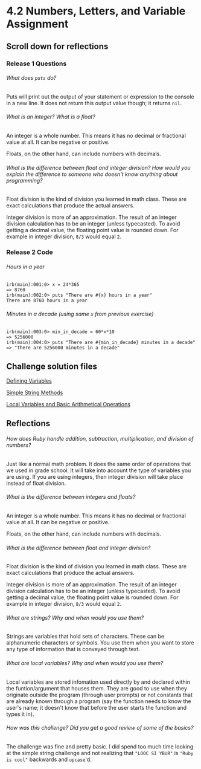 # 4.2 Numbers, Letters, and Variable Assignment

## Scroll down for reflections

### Release 1 Questions

###### What does `puts` do?
Puts will print out the output of your statement or expression to the console in a new line. It does not return this output value though; it returns `nil`.

###### What is an integer? What is a float?
An integer is a whole number. This means it has no decimal or fractional value at all. It can be negative or positive.

Floats, on the other hand, can include numbers with decimals.

###### What is the difference between float and integer division? How would you explain the difference to someone who doesn't know anything about programming?
Float division is the kind of division you learned in math class. These are exact calculations that produce the actual answers.

Integer division is more of an approximation. The result of an integer division calculation has to be an integer (unless typecasted). To avoid getting a decimal value, the floating point value is rounded down. For example in integer division, `8/3` would equal `2`.

### Release 2 Code
###### Hours in a year
```
irb(main):001:0> x = 24*365
=> 8760
irb(main):002:0> puts "There are #{x} hours in a year"
There are 8760 hours in a year
```
###### Minutes in a decade (using same `x` from previous exercise)
```
irb(main):003:0> min_in_decade = 60*x*10
=> 5256000
irb(main):004:0> puts "There are #{min_in_decade} minutes in a decade"
=> "There are 5256000 minutes in a decade"
```

## Challenge solution files
[Defining Variables](https://github.com/menuka-s/phase-0/blob/master/week-4/defining-variables.rb)

[Simple String Methods](https://github.com/menuka-s/phase-0/blob/master/week-4/simple-string.rb)

[Local Variables and Basic Arithmetical Operations](https://github.com/menuka-s/phase-0/blob/master/week-4/basic-math.rb)

## Reflections
###### How does Ruby handle addition, subtraction, multiplication, and division of numbers?
Just like a normal math problem. It does the same order of operations that we used in grade school. It will take into account the type of variables you are using. If you are using integers, then integer division will take place instead of float division.

###### What is the difference between integers and floats?
An integer is a whole number. This means it has no decimal or fractional value at all. It can be negative or positive.

Floats, on the other hand, can include numbers with decimals.

###### What is the difference between float and integer division?
Float division is the kind of division you learned in math class. These are exact calculations that produce the actual answers.

Integer division is more of an approximation. The result of an integer division calculation has to be an integer (unless typecasted). To avoid getting a decimal value, the floating point value is rounded down. For example in integer division, `8/3` would equal `2`.

###### What are strings? Why and when would you use them?
Strings are variables that hold sets of characters. These can be alphanumeric characters or symbols. You use them when you want to store any type of information that is conveyed through text.

###### What are local variables? Why and when would you use them?
Local variables are stored infomation used directly by and declared within the funtion/argument that houses them. They are good to use when they originate outside the program (through user prompts) or not constants that are already known through a program (say the function needs to know the user's name; it doesn't know that before the user starts the function and types it in). 

###### How was this challenge? Did you get a good review of some of the basics?
The challenge was fine and pretty basic. I did spend too much time looking at the simple string challenge and not realizing that `"LOOC SI YBUR"` is `"Ruby is cool"` backwards and `upcase`'d.

